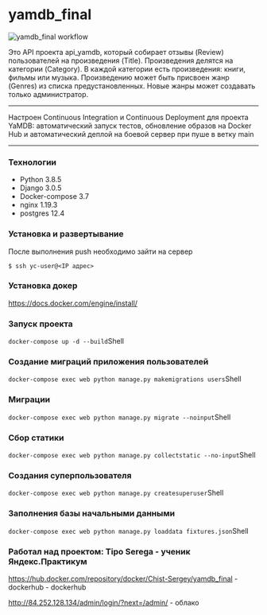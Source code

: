 # yamdb_final

![yamdb_final workflow](https://github.com/Chist-Sergey/yamdb_final/actions/workflows/yamdb_workflow.yml/badge.svg)


Это API проекта api_yamdb, который собирает отзывы (Review) пользователей на произведения (Title). Произведения делятся на категории (Category). В каждой категории есть произведения: книги, фильмы или музыка. Произведению может быть присвоен жанр (Genres) из списка предустановленных. Новые жанры может создавать только администратор.

---

Настроен Continuous Integration и Continuous Deployment для проекта YaMDB: автоматический запуск тестов, обновление образов на Docker Hub и автоматический деплой на боевой сервер при пуше в ветку main

---
### Технологии
- Python 3.8.5
- Django 3.0.5
- Docker-compose 3.7
- nginx 1.19.3
- postgres 12.4


<h3> Установка и развертывание </h3>
После выполнения push необходимо зайти на сервер

    $ ssh yc-user@<IP адрес>


### Установка докер
https://docs.docker.com/engine/install/

### Запуск проекта 
``` docker-compose up -d --build ```Shell

### Создание миграций приложения пользователей
```docker-compose exec web python manage.py makemigrations users```Shell

### Миграции
```docker-compose exec web python manage.py migrate --noinput```Shell

### Сбор статики
```docker-compose exec web python manage.py collectstatic --no-input```Shell

### Cоздания суперпользователя 
``` docker-compose exec web python manage.py createsuperuser ```Shell

### Заполнения базы начальными данными
``` docker-compose exec web python manage.py loaddata fixtures.json ```Shell

### Работал над проектом: Tipo Serega - ученик Яндекс.Практикум
https://hub.docker.com/repository/docker/Chist-Sergey/yamdb_final - dockerhub - dockerhub

http://84.252.128.134/admin/login/?next=/admin/ - облако 
